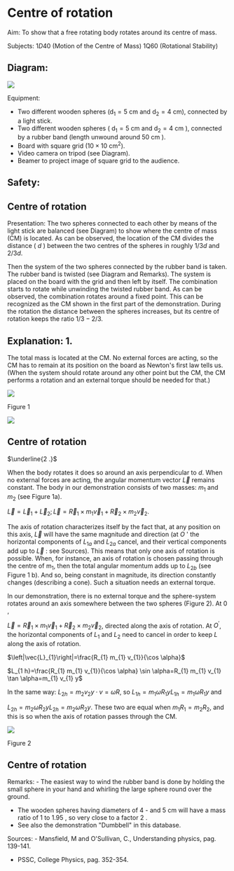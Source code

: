 # Centre of rotation 

Aim: To show that a free rotating body rotates around its centre of mass.

Subjects: $1 D 40$ (Motion of the Centre of Mass) 1Q60 (Rotational Stability)

## Diagram:

![](https://cdn.mathpix.com/cropped/2024_06_24_4463ec0fa220254ecf1fg-1.jpg?height=797&width=1399&top_left_y=458&top_left_x=448)

Equipment:

- Two different wooden spheres $\left(\mathrm{d}_{1}=5 \mathrm{~cm}\right.$ and $\left.\mathrm{d}_{2}=4 \mathrm{~cm}\right)$, connected by a light stick.
- Two different wooden spheres ( $\mathrm{d}_{1}=5 \mathrm{~cm}$ and $\mathrm{d}_{2}=4 \mathrm{~cm}$ ), connected by a rubber band (length unwound around $50 \mathrm{~cm}$ ).
- Board with square grid $\left(10 \times 10 \mathrm{~cm}^{2}\right)$.
- Video camera on tripod (see Diagram).
- Beamer to project image of square grid to the audience.


## Safety:

## Centre of rotation

Presentation: The two spheres connected to each other by means of the light stick are balanced (see Diagram) to show where the centre of mass (CM) is located. As can be observed, the location of the CM divides the distance ( $d$ ) between the two centres of the spheres in roughly $1 / 3 d$ and $2 / 3 d$.

Then the system of the two spheres connected by the rubber band is taken. The rubber band is twisted (see Diagram and Remarks). The system is placed on the board with the grid and then left by itself. The combination starts to rotate while unwinding the twisted rubber band. As can be observed, the combination rotates around a fixed point. This can be recognized as the CM shown in the first part of the demonstration. During the rotation the distance between the spheres increases, but its centre of rotation keeps the ratio $1 / 3-2 / 3$.

## Explanation: 1.

The total mass is located at the CM. No external forces are acting, so the CM has to remain at its position on the board as Newton's first law tells us. (When the system should rotate around any other point but the $\mathrm{CM}$, the $\mathrm{CM}$ performs a rotation and an external torque should be needed for that.)

![](https://cdn.mathpix.com/cropped/2024_06_24_4463ec0fa220254ecf1fg-2.jpg?height=1362&width=857&top_left_y=1075&top_left_x=725)

Figure 1

![](https://cdn.mathpix.com/cropped/2024_06_24_4463ec0fa220254ecf1fg-2.jpg?height=277&width=597&top_left_y=2494&top_left_x=1415)

## Centre of rotation

$\underline{2 .}$

When the body rotates it does so around an axis perpendicular to $d$. When no external forces are acting, the angular momentum vector $\vec{L}$ remains constant. The body in our demonstration consists of two masses: $m_{1}$ and $m_{2}$ (see Figure 1a).

$\vec{L}=\vec{L}_{1}+\vec{L}_{2} ; \vec{L}=\vec{R}_{1} \times m_{1} \vec{v}_{1}+\vec{R}_{2} \times m_{2} \vec{v}_{2}$.

The axis of rotation characterizes itself by the fact that, at any position on this axis, $\vec{L}$ will have the same magnitude and direction (at $O$ ' the horizontal components of $L_{1 a}$ and $L_{2 a}$ cancel, and their vertical components add up to $\vec{L}$ : see Sources). This means that only one axis of rotation is possible. When, for instance, an axis of rotation is chosen passing through the centre of $\mathrm{m}_{1}$, then the total angular momentum adds up to $L_{2 b}$ (see Figure 1 b). And so, being constant in magnitude, its direction constantly changes (describing a cone). Such a situation needs an external torque.

In our demonstration, there is no external torque and the sphere-system rotates around an axis somewhere between the two spheres (Figure 2). At 0 ,

$\vec{L}=\vec{R}_{1} \times m_{1} \vec{v}_{1}+\vec{R}_{2} \times m_{2} \vec{v}_{2}$, directed along the axis of rotation. At $O^{\prime}$, the horizontal components of $L_{1}$ and $L_{2}$ need to cancel in order to keep $L$ along the axis of rotation.

$\left|\vec{L}_{1}\right|=\frac{R_{1} m_{1} v_{1}}{\cos \alpha}$

$L_{1 h}=\frac{R_{1} m_{1} v_{1}}{\cos \alpha} \sin \alpha=R_{1} m_{1} v_{1} \tan \alpha=m_{1} v_{1} y$

In the same way: $L_{2 h}=m_{2} v_{2} y \cdot v=\omega R$, so $L_{1 h}=m_{1} \omega R_{1} y L_{1 h}=m_{1} \omega R_{1} y$ and

$L_{2 h}=m_{2} \omega R_{2} y L_{2 h}=m_{2} \omega R_{2} y$. These two are equal when $m_{1} R_{1}=m_{2} R_{2}$, and this is so when the axis of rotation passes through the CM.

![](https://cdn.mathpix.com/cropped/2024_06_24_4463ec0fa220254ecf1fg-3.jpg?height=899&width=691&top_left_y=1481&top_left_x=794)

Figure 2

## Centre of rotation

Remarks: - The easiest way to wind the rubber band is done by holding the small sphere in your hand and whirling the large sphere round over the ground.

- The wooden spheres having diameters of 4 - and $5 \mathrm{~cm}$ will have a mass ratio of 1 to 1.95 , so very close to a factor 2 .
- See also the demonstration "Dumbbell" in this database.

Sources: - Mansfield, M and O'Sullivan, C., Understanding physics, pag. 139-141.

- PSSC, College Physics, pag. 352-354.

